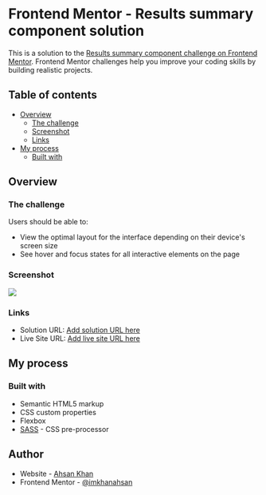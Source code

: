 # Frontend Mentor - Results summary component solution

This is a solution to the [Results summary component challenge on Frontend Mentor](https://www.frontendmentor.io/challenges/results-summary-component-CE_K6s0maV). Frontend Mentor challenges help you improve your coding skills by building realistic projects. 

## Table of contents

- [Overview](#overview)
  - [The challenge](#the-challenge)
  - [Screenshot](#screenshot)
  - [Links](#links)
- [My process](#my-process)
  - [Built with](#built-with)

## Overview

### The challenge

Users should be able to:

- View the optimal layout for the interface depending on their device's screen size
- See hover and focus states for all interactive elements on the page

### Screenshot

![](./screenshot.jpg)

### Links

- Solution URL: [Add solution URL here](https://github.com/ahsankhan99/results-summary-component-main)
- Live Site URL: [Add live site URL here](https://results-summary-component-ahsan.vercel.app/)

## My process

### Built with

- Semantic HTML5 markup
- CSS custom properties
- Flexbox
- [SASS](https://sass-lang.com/) -  CSS pre-processor


## Author

- Website - [Ahsan Khan](https://ahsandev.vercel.app)
- Frontend Mentor - [@imkhanahsan](https://www.frontendmentor.io/profile/imkhanahsan)
